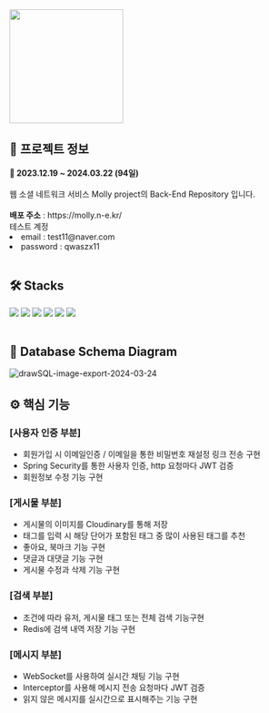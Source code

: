 <img src="https://github.com/Jeongseonil/anesi/assets/137017329/53034a7c-d92b-4d0a-a415-de4e158e983c"  width="200"/>
<h2>🔎 프로젝트 정보</h2>
<div><b>📆 2023.12.19 ~ 2024.03.22 (94일)</b></div>
<br>
<div>웹 소셜 네트워크 서비스 Molly project의 Back-End Repository 입니다.</div>
<br>
<div><b>배포 주소</b> : https://molly.n-e.kr/</div>
<ui>테스트 계정
 <li>email : test11@naver.com</li>
<li>password : qwaszx11</li>
</ui>
<br>
<h2>🛠 Stacks</h2>
<div>
  <img src="https://img.shields.io/badge/springboot-339933?style=flat&logo=springboot&logoColor=white"/>
  <img src="https://img.shields.io/badge/springSecurity-6DB33F?style=flat&logo=springsecurity&logoColor=white"/>
  <img src="https://img.shields.io/badge/springDatajpa-339933?style=flat&logo=springboot&logoColor=white"/>
  <img src="https://img.shields.io/badge/Redis-DC382D?style=flat&logo=redis&logoColor=white"/>
  <img src="https://img.shields.io/badge/Cloudinary-3448C5?style=flat&logo=cloudinary&logoColor=white"/>
  <img src="https://img.shields.io/badge/MySql-4479A1?style=flat&logo=mysql&logoColor=white"/>
</div>
<br>
<h2>💾 Database Schema Diagram</h2>

![drawSQL-image-export-2024-03-24](https://github.com/bang015/Molly-backend/assets/137017329/3cb947ec-3b91-41a3-a5a9-06e7de7eed63)
<br>
<h2>⚙ 핵심 기능</h2>
<h3>[사용자 인증 부분]</h3>
<ul>
  <li>회원가입 시 이메일인증 / 이메일을 통한 비밀번호 재설정 링크 전송 구현</li>
  <li>Spring Security를 통한 사용자 인증, http 요청마다 JWT 검증</li>
  <li>회원정보 수정 기능 구현</li>
</ul>
<h3>[게시물 부분]</h3>
<ul>
  <li>게시물의 이미지를 Cloudinary를 통해 저장</li>
  <li>태그를 입력 시 해당 단어가 포함된 태그 중 많이 사용된 태그를 추천</li>
  <li>좋아요, 북마크 기능 구현</li>
  <li>댓글과 대댓글 기능 구현</li>
  <li>게시물 수정과 삭제 기능 구현</li>
</ul>
<h3>[검색 부분]</h3>
<ul>
  <li>조건에 따라 유저, 게시물 태그 또는 전체 검색 기능구현</li>
  <li>Redis에 검색 내역 저장 기능 구현</li>
</ul>
<h3>[메시지 부분]</h3>
<ul>
  <li>WebSocket를 사용하여 실시간 채팅 기능 구현</li>
  <li>Interceptor를 사용해 메시지 전송 요청마다 JWT 검증</li>
  <li>읽지 않은 메시지를 실시간으로 표시해주는 기능 구현</li>
</ul>
